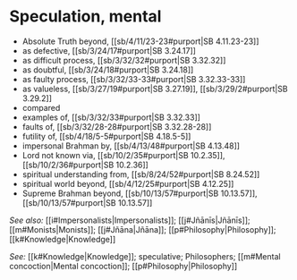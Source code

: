 # Speculation, mental

* Absolute Truth beyond, [[sb/4/11/23-23#purport|SB 4.11.23-23]]
* as defective, [[sb/3/24/17#purport|SB 3.24.17]]
* as difficult process, [[sb/3/32/32#purport|SB 3.32.32]]
* as doubtful, [[sb/3/24/18#purport|SB 3.24.18]]
* as faulty process, [[sb/3/32/33-33#purport|SB 3.32.33-33]]
* as valueless, [[sb/3/27/19#purport|SB 3.27.19]], [[sb/3/29/2#purport|SB 3.29.2]]
* compared 
* examples of, [[sb/3/32/33#purport|SB 3.32.33]]
* faults of, [[sb/3/32/28-28#purport|SB 3.32.28-28]]
* futility of, [[sb/4/18/5-5#purport|SB 4.18.5-5]]
* impersonal Brahman by, [[sb/4/13/48#purport|SB 4.13.48]]
* Lord not known via, [[sb/10/2/35#purport|SB 10.2.35]], [[sb/10/2/36#purport|SB 10.2.36]]
* spiritual understanding from, [[sb/8/24/52#purport|SB 8.24.52]]
* spiritual world beyond, [[sb/4/12/25#purport|SB 4.12.25]]
* Supreme Brahman beyond, [[sb/10/13/57#purport|SB 10.13.57]], [[sb/10/13/57#purport|SB 10.13.57]]

*See also:* [[i#Impersonalists|Impersonalists]]; [[j#Jñānīs|Jñānīs]]; [[m#Monists|Monists]]; [[j#Jñāna|Jñāna]]; [[p#Philosophy|Philosophy]]; [[k#Knowledge|Knowledge]]

*See:* [[k#Knowledge|Knowledge]]; speculative; Philosophers; [[m#Mental concoction|Mental concoction]]; [[p#Philosophy|Philosophy]]

